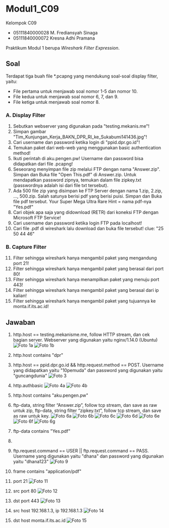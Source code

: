 # Modul1_C09
Kelompok C09
- 05111840000028  M. Frediansyah Sinaga
- 05111840000072  Kresna Adhi Pramana

Praktikum Modul 1 berupa *Wireshark Filter Expression*.


## Soal
Terdapat tiga buah file *.pcapng yang mendukung soal-soal display filter, yaitu:
- File pertama untuk menjawab soal nomor 1-5 dan nomor 10.
- File kedua untuk menjawab soal nomor 6, 7, dan 9.
- File ketiga untuk menjawab soal nomor 8.

### A. Display Filter
   1. Sebutkan webserver yang digunakan pada "testing.mekanis.me"!
   2. Simpan gambar "Tim_Kunjungan_Kerja_BAKN_DPR_RI_ke_Sukabumi141436.jpg"!
   3. Cari username dan password ketika login di "ppid.dpr.go.id"!
   4. Temukan paket dari web-web yang menggunakan basic authentication method!
   5. Ikuti perintah di aku.pengen.pw! Username dan password bisa didapatkan dari file .pcapng!
   6. Seseorang menyimpan file zip melalui FTP dengan nama "Answer.zip". Simpan dan Buka file "Open This.pdf" di Answer.zip. Untuk mendapatkan password zipnya, 
       temukan dalam file zipkey.txt (passwordnya adalah isi dari file txt tersebut).
   7. Ada 500 file zip yang disimpan ke FTP Server dengan nama 1.zip, 2.zip, ..., 500.zip. Salah satunya berisi pdf yang berisi puisi. Simpan dan Buka file pdf tersebut.
       Your Super Mega Ultra Rare Hint = nama pdf-nya "Yes.pdf"
   8. Cari objek apa saja yang didownload (RETR) dari koneksi FTP dengan Microsoft FTP Service!
   9. Cari username dan password ketika login FTP pada localhost!
   10. Cari file .pdf di wireshark lalu download dan buka file tersebut!
        clue: "25 50 44 46" 

### B. Capture Filter
   11. Filter sehingga wireshark hanya mengambil paket yang mengandung port 21!
   12. Filter sehingga wireshark hanya mengambil paket yang berasal dari port 80!
   13. Filter sehingga wireshark hanya menampilkan paket yang menuju port 443!
   14. Filter sehingga wireshark hanya mengambil paket yang berasal dari ip kalian!
   15. Filter sehingga wireshark hanya mengambil paket yang tujuannya ke monta.if.its.ac.id!


## Jawaban
   1. http.host == testing.mekanisme.me, follow HTTP stream, dan cek bagian server. Webserver yang digunakan yaitu nginx/1.14.0 (Ubuntu)
   ![Foto 1a](img/1a.png)
   ![Foto 1b](img/1b.png)
   
   2. http.host contains "dpr"
   
   3. http.host == ppid.dpr.go.id && http.request.method == POST. Username yang didapatkan yaitu "10pemuda" dan password yang digunakan yaitu "guncangdunia"
   ![Foto 3](img/3.png)
   
   4. http.authbasic
   ![Foto 4a](img/4a.png)
   ![Foto 4b](img/4b.png)
   
   5. http.host contains "aku.pengen.pw"
   
   6. ftp-data, string filter “Answer.zip”, follow tcp stream, dan save as raw untuk zip, ftp-data, string filter “zipkey.txt”, follow tcp stream, dan save as raw untuk key.
   ![Foto 6a](img/6a.png)
   ![Foto 6b](img/6b.png)
   ![Foto 6c](img/6c.png)
   ![Foto 6d](img/6d.png)
   ![Foto 6e](img/6e.png)
   ![Foto 6f](img/6f.png)
   ![Foto 6g](img/6g.png)
   
   7. ftp-data contains "Yes.pdf"
   
   8. 
   
   9. ftp.request.command == USER || ftp.request.command == PASS. Username yang digunakan yaitu "dhana" dan password yang digunakan yaitu "dhana123"
   ![Foto 9](img/9.png)
   
   10. frame contains "application/pdf"
   
   11. port 21
   ![Foto 11](img/11.png)
   
   12. src port 80
   ![Foto 12](img/12.png)
   
   13. dst port 443
   ![Foto 13](img/13.png)
   
   14. src host 192.168.1.3, ip 192.168.1.3
   ![Foto 14](img/14.png)
   
   15. dst host monta.if.its.ac.id
   ![Foto 15](img/15.png)
